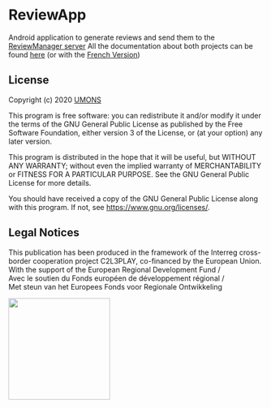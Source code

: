 # ReviewApp
Android application to generate reviews and send them to the [ReviewManager server](https://github.com/numediart/ReviewManager)
All the documentation about both projects can be found [here](<User Manual.pdf>) (or with the [French Version](<Manuel Utilisateur.pdf>))

## License
Copyright (c) 2020 [UMONS](https://web.umons.ac.be/en/)
 
This program is free software: you can redistribute it and/or modify
it under the terms of the GNU General Public License as published by
the Free Software Foundation, either version 3 of the License, or
(at your option) any later version.

This program is distributed in the hope that it will be useful,
but WITHOUT ANY WARRANTY; without even the implied warranty of
MERCHANTABILITY or FITNESS FOR A PARTICULAR PURPOSE.  See the
GNU General Public License for more details.

You should have received a copy of the GNU General Public License
along with this program.  If not, see <https://www.gnu.org/licenses/>.

## Legal Notices
This publication has been produced in the framework of the Interreg cross-border cooperation project C2L3PLAY, co-financed by the European Union.  
With the support of the European Regional Development Fund /  
Avec le soutien du Fonds européen de développement régional /  
Met steun van het Europees Fonds voor Regionale Ontwikkeling

<img src="https://crossborderlivinglabs.eu/wp-content/uploads/2018/02/LogoProjets_GoToS3_C2L3PLAY.png" width="200px"/>
